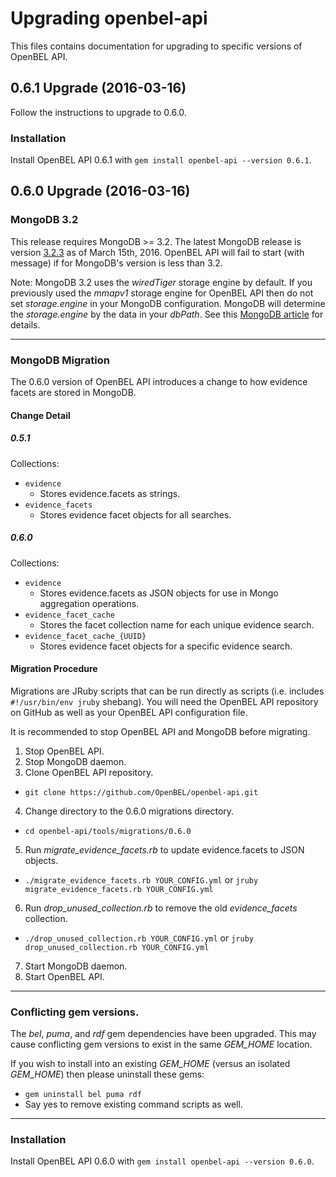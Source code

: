 # Upgrading openbel-api

This files contains documentation for upgrading to specific versions of OpenBEL API.

## 0.6.1 Upgrade (2016-03-16)

Follow the instructions to upgrade to 0.6.0.

### Installation

Install OpenBEL API 0.6.1 with `gem install openbel-api --version 0.6.1`.

## 0.6.0 Upgrade (2016-03-16)

### MongoDB 3.2

This release requires MongoDB >= 3.2. The latest MongoDB release is version [3.2.3](https://www.mongodb.com/mongodb-3.2) as of March 15th, 2016. OpenBEL API will fail to start (with message) if for MongoDB's version is less than 3.2.

Note: MongoDB 3.2 uses the *wiredTiger* storage engine by default. If you previously used the *mmapv1* storage engine for OpenBEL API then do not set *storage.engine* in your MongoDB configuration. MongoDB will determine the *storage.engine* by the data in your *dbPath*. See this [MongoDB article](https://docs.mongodb.org/manual/core/wiredtiger/) for details.

-----

### MongoDB Migration

The 0.6.0 version of OpenBEL API introduces a change to how evidence facets are stored in MongoDB.

#### Change Detail

##### 0.5.1

Collections:

- `evidence`
  - Stores evidence.facets as strings.
- `evidence_facets`
  - Stores evidence facet objects for all searches.

##### 0.6.0

Collections:

- `evidence`
  - Stores evidence.facets as JSON objects for use in Mongo aggregation operations.
- `evidence_facet_cache`
  - Stores the facet collection name for each unique evidence search.
- `evidence_facet_cache_{UUID}`
  - Stores evidence facet objects for a specific evidence search.

#### Migration Procedure

Migrations are JRuby scripts that can be run directly as scripts (i.e. includes `#!/usr/bin/env jruby` shebang). You will need the OpenBEL API repository on GitHub as well as your OpenBEL API configuration file.

It is recommended to stop OpenBEL API and MongoDB before migrating.

1. Stop OpenBEL API.
2. Stop MongoDB daemon.
3. Clone OpenBEL API repository.
  - `git clone https://github.com/OpenBEL/openbel-api.git`
4. Change directory to the 0.6.0 migrations directory.
  - `cd openbel-api/tools/migrations/0.6.0`
5. Run *migrate_evidence_facets.rb* to update evidence.facets to JSON objects.
  - `./migrate_evidence_facets.rb YOUR_CONFIG.yml` or `jruby migrate_evidence_facets.rb YOUR_CONFIG.yml`
6. Run *drop_unused_collection.rb* to remove the old *evidence_facets* collection.
  - `./drop_unused_collection.rb YOUR_CONFIG.yml` or `jruby drop_unused_collection.rb YOUR_CONFIG.yml`
7. Start MongoDB daemon.
8. Start OpenBEL API.

-----

### Conflicting gem versions.

The *bel*, *puma*, and *rdf* gem dependencies have been upgraded. This may cause conflicting gem versions to exist in the same *GEM_HOME* location.

If you wish to install into an existing *GEM_HOME* (versus an isolated *GEM_HOME*) then please uninstall these gems:

- `gem uninstall bel puma rdf`
- Say yes to remove existing command scripts as well.

-----

### Installation

Install OpenBEL API 0.6.0 with `gem install openbel-api --version 0.6.0`.
